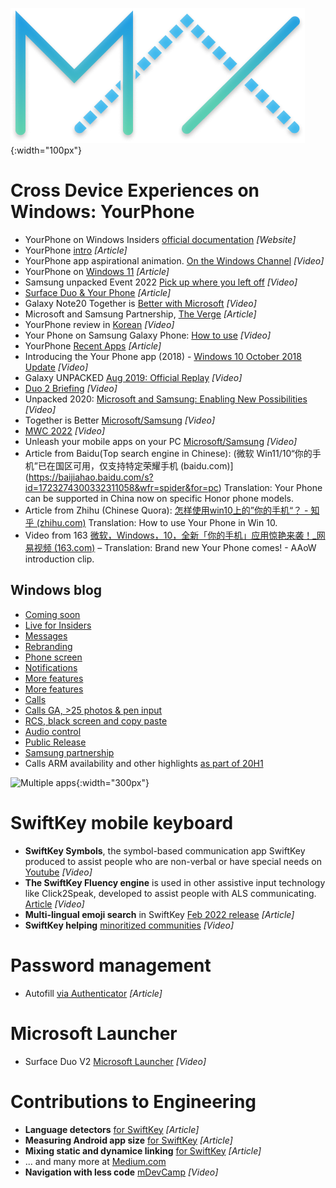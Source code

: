 ![image](/images/maxcolor.png){:width="100px"}

# Cross Device Experiences on Windows: YourPhone
- YourPhone on Windows Insiders [official documentation](https://docs.microsoft.com/en-us/windows-insider/apps/your-phone) *[Website]*
- YourPhone [intro](https://www.makeuseof.com/microsoft-your-phone-app-guide/) *[Article]*
- YourPhone app aspirational animation. [On the Windows Channel](https://www.youtube.com/watch?v=tZrpoSUQCJ0) *[Video]*
- YourPhone on [Windows 11](https://www.pcmag.com/how-to/how-to-connect-your-android-phone-to-your-windows-11-pc)  *[Article]*
- Samsung unpacked Event 2022 [Pick up where you left off](https://www.youtube.com/watch?v=KpTBm_fg-Wk&t=3322s) *[Video]*
- [Surface Duo & Your Phone](https://www.onmsft.com/news/surface-duo-february-update-your-phone-android) *[Article]*
- Galaxy Note20 Together is [Better with Microsoft](https://www.youtube.com/watch?v=aG0ptWxeOaU) *[Video]*
- Microsoft and Samsung Partnership, [The Verge](https://www.theverge.com/2019/8/7/20756647/microsoft-samsung-android-apps-partnership-galaxy-note-10-unpacked-event) *[Article]*
- YourPhone review in [Korean](https://youtu.be/lkhPn1WELPY?t=444) *[Video]*
- Your Phone on Samsung Galaxy Phone: [How to use](https://www.youtube.com/watch?v=C_4FaNfzaUI) *[Video]*
- YourPhone [Recent Apps](https://www.gizmochina.com/2022/02/10/microsoft-your-phone-will-show-recent-apps-used-on-samsung-phone/) *[Article]*
- Introducing the Your Phone app (2018) - [Windows 10 October 2018 Update](https://www.youtube.com/watch?v=XO303V2bQsg&list=PLE-3JyUV3RoPO2coDrqT_TOa14fKo1Ql2&index=2) *[Video]*
- Galaxy UNPACKED [Aug 2019: Official Replay](https://www.youtube.com/watch?v=S65Y4INdyZk&t=2841s) *[Video]*
- [Duo 2 Briefing](https://youtu.be/R1CNwBzYqRs?t=1515) *[Video]*
- Unpacked 2020: [Microsoft and Samsung: Enabling New Possibilities](https://www.youtube.com/watch?v=5fRQgY3d6Aw&list=PLE-3JyUV3RoPO2coDrqT_TOa14fKo1Ql2&index=6) *[Video]*
- Together is Better [Microsoft/Samsung](https://youtu.be/aG0ptWxeOaU) *[Video]*
- [MWC 2022](https://youtu.be/8XEMwpsFCyU?t=908) *[Video]*
- Unleash your mobile apps on your PC [Microsoft/Samsung](https://youtu.be/8XEMwpsFCyU?t=1402) *[Video]*
- Article from Baidu(Top search engine in Chinese): (微软 Win11/10“你的手机”已在国区可用，仅支持特定荣耀手机 (baidu.com)](https://baijiahao.baidu.com/s?id=1723274300332311058&wfr=spider&for=pc) Translation: Your Phone can be supported in China now on specific Honor phone models.
- Article from Zhihu (Chinese Quora): [怎样使用win10上的”你的手机“？ - 知乎 (zhihu.com)](https://www.zhihu.com/question/388840508) Translation: How to use Your Phone in Win 10. 
- Video from 163 [微软，Windows，10，全新「你的手机」应用惊艳来袭！_网易视频 (163.com)](https://3g.163.com/v/video/VX0T2MV9I.html)  – Translation: Brand new Your Phone comes! - AAoW introduction clip. 


## Windows blog
- [Coming soon](https://blogs.windows.com/windowsexperience/2018/07/31/announcing-windows-10-insider-preview-build-17728/#MHJ0wwCrhTEbQCcE.97)
- [Live for Insiders](https://blogs.windows.com/windowsexperience/2018/08/03/announcing-windows-10-insider-preview-build-17730/#OBAtMxXZHjuWczYF.97)
- [Messages](https://blogs.windows.com/windowsexperience/2018/09/07/announcing-windows-10-insider-preview-build-17755/#kpx4eSeSfYo6vVl3.97)
- [Rebranding](https://blogs.windows.com/windowsexperience/2018/09/12/announcing-windows-10-insider-preview-build-18237/#25BTIPRfReEWdRvo.97)
- [Phone screen](https://blogs.windows.com/windowsexperience/2019/03/12/announcing-windows-10-insider-preview-build-18356/#4dpEIs4XQAVz023G.97)
- [Notifications](https://blogs.windows.com/windowsexperience/2019/04/26/announcing-windows-10-insider-preview-build-18885/#Uki7ctW24PgY6FL6.97)
- [More features](https://blogs.windows.com/windowsexperience/2019/07/03/announcing-windows-10-insider-preview-build-18932/#pLZBogZj9aW5K5Z1.97)
- [More features](https://blogs.windows.com/windowsexperience/2019/10/03/announcing-windows-10-insider-preview-build-18995/#1YmpkdfMHFFKTqll.97)
- [Calls](https://blogs.windows.com/windowsexperience/2019/10/08/announcing-windows-10-insider-preview-build-18999/#M7hOFwz1Bqyu1p28.97)
- [Calls GA, >25 photos & pen input](https://aka.ms/WIP19536)
- [RCS, black screen and copy paste](https://blogs.windows.com/windowsexperience/2020/03/12/announcing-windows-10-insider-preview-build-19582/)
- [Audio control](https://blogs.windows.com/windowsexperience/2020/04/29/announcing-windows-10-insider-preview-build-19619/)
- [Public Release](https://blogs.windows.com/windowsexperience/2018/10/02/find-out-whats-new-in-windows-and-office-in-october/#ajoxFKY8RLoWxFof.97)
- [Samsung partnership](https://blogs.windows.com/windowsexperience/2019/08/07/microsoft-and-samsung-partner-to-empower-you-to-achieve-more/#mKWBG9VQO4U6xbf6.97)
- Calls ARM availability and other highlights [as part of 20H1](https://blogs.windows.com/windowsexperience/2020/05/27/whats-new-in-the-windows-10-may-2020-update/)

![Multiple apps](https://docs.microsoft.com/en-us/windows-insider/apps/images/20185.gif){:width="300px"}

# SwiftKey mobile keyboard
- **SwiftKey Symbols**, the symbol-based communication app SwiftKey produced to assist people who are non-verbal or have special needs on [Youtube](https://www.youtube.com/watch?v=tV7A5sjP0GY) *[Video]*
- **The SwiftKey Fluency engine** is used in other assistive input technology like Click2Speak, developed to assist people with ALS communicating. [Article](https://www.click2speak.net/our-story/) *[Video]*
- **Multi-lingual emoji search** in SwiftKey [Feb 2022 release](https://windowsreport.com/wiftkey-multilingual-emoji-search/) *[Article]*
- **SwiftKey helping** [minoritized communities](https://www.youtube.com/watch?v=tdcBFnXoK80) *[Video]*

# Password management
- Autofill [via Authenticator](https://www.theverge.com/2020/12/16/22178026/microsoft-authenticator-autofill-feature-password-manager) *[Article]*

# Microsoft Launcher
- Surface Duo V2 [Microsoft Launcher](https://www.youtube.com/watch?v=QYF6LaLcq90&t=4s) *[Video]*

# Contributions to Engineering
- **Language detectors** [for SwiftKey](https://medium.com/microsoft-mobile-engineering/a-non-inclusive-language-detector-lint-rule-for-swiftkey-c94ac63669d6) *[Article]*
- **Measuring Android app size** [for SwiftKey](https://medium.com/microsoft-mobile-engineering/measuring-android-app-size-in-ci-c6f886b88a3) *[Article]*
- **Mixing static and dynamice linking** [for SwiftKey](https://medium.com/microsoft-mobile-engineering/mixing-static-and-dynamic-linking-in-cocoapods-83b6d4252c59) *[Article]*
- ... and many more at [Medium.com](https://medium.com/microsoft-mobile-engineering) 
- **Navigation with less code** [mDevCamp](https://www.youtube.com/watch?v=rwUq0OGF-G4) *[Video]*
